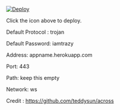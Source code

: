 [![Deploy](https://www.herokucdn.com/deploy/button.png)](https://dashboard.heroku.com/new?template=https://github.com/avghec/trojan-ws-heroku)

Click the icon above to deploy.

Default Protocol : trojan

Default Password: iamtrazy

Address: appname.herokuapp.com

Port: 443

Path: keep this empty

Network: ws

Credit : https://github.com/teddysun/across
